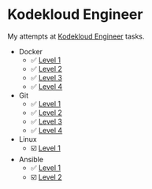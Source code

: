 # Kodekloud Engineer

My attempts at [Kodekloud Engineer](https://engineer.kodekloud.com/signup?referral=6635aab5caf29cc2d6524b34) tasks.

- Docker
  - ✅ [Level 1](./docker/docker-1.md)
  - ✅ [Level 2](./docker/docker-2.md)
  - ✅ [Level 3](./docker/docker-3.md)
  - ✅ [Level 4](./docker/docker-4.md)
- Git
  - ✅ [Level 1](./git/git-1.md)
  - ✅ [Level 2](./git/git-2.md)
  - ✅ [Level 3](./git/git-3.md)
  - ✅ [Level 4](./git/git-4.md)
- Linux
  - ☑️ [Level 1](./linux/linux-1.md)
- Ansible
  - ✅ [Level 1](./ansible/ansible-1.md)
  - ☑️ [Level 2](./ansible/ansible-2.md)
